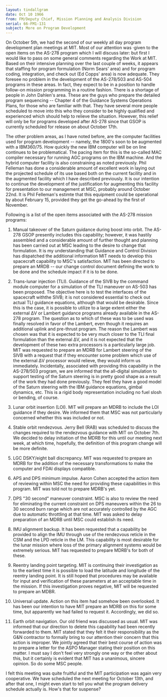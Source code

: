 ```yaml
---
layout: tindallgram
date: Oct 10 1966 
from: FM/Deputy Chief, Mission Planning and Analysis Division
serial: 66-FM1-131
subject: More on Program Development
---
```

On October 5th, we had the second of our weekly all day program development 
plan meetings at MIT. Most of our attention was ·given to the open
items on the AS-278 program which I will discuss later: but first I
would like to pass on some general comments regarding the Work at MIT.
Based on their intensive planning over the last couple of weeks, it
appears that staffing for program formulation (Norm Sears' area) and
for program coding, integration, and check out (Ed Copps' area) is now
adequate. They foresee no problem in the development of the AS-278/503
and AS-504 programs in these areas. In fact, they expect to be in a
position to handle follow-on mission programming in a routine fashion.
There is a shortage of people in John Dahlen's area. These are the guys
who prepare the detailed program sequencing -- Chapter 4 of the Guidance
Systems Operations Plans, for those who are familiar with that. They
have several more people scheduled to move into this who they consider
to be highly qualified and experienced which should help to relieve the
situation. However, this relief will only be for programs developed
after AS-278 since that GSOP is currently scheduled for release on
about October 17th.

The other problem areas, as I have noted before, are the computer facilities 
used for program development -- namely, the 1800's soon to be
augmented with a IBM360/75. How quickly the new IBM computer will be on
line continues to be problematical. The pacing item for this is the so-called 
MAC compiler necessary for running AGC programs on the IBM machine.
And the hybrid computer facility is also constraining as noted previously.
Phil Felleman has done a considerable amount of excellent work in laying
out the projected schedule of its use based both on the current facility
and in the augmented facility which I have described previously. It is
our intention to continue the development of the justification for augmenting 
this facility for presentation to our management at MSC, probably
around October 22nd. It is Phil Felleman's estimte that this equipment
could be operational by about February 15, provided they get the go-ahead 
by the first of November.

Following is a list of the open items associated with the AS-278 mission
programs:


1. Manual takeover of the Saturn guidance during boost into orbit.
The AS-278 GSOP presently includes this capability; however, it was
hastily assembled and a considerable amount of further thought and planning 
has been carried out at MSC leading to the desire to change that
formulation. It is my understanding that Guidance and Control Division
has dispatched the additional information MIT needs to develop this
spacecraft capability to MSC's satisfaction. MIT has been directed to
prepare an MRDB -- our change control document defining the work to be
done and the schedule impact if it is to be done.

2. Trans-lunar injection (TLI). Guidance of the SIVB by the
command module computer for a simulation of the TLI maneuver on AS-503
has been proposed. The objective here is to test the interfaces of the
spacecraft withthe SIVB; it is not considered essential to check out
actual TLI guidance equations, although that would be desirable. Since
this is the case, it is possible to utilize to a large extent either
the external ΔV or Lambert guidance programs already available in the
AS-278 program. The question as to which of these was to be used was
finally resolved in favor of the Lambert, even though it requires an
additional uplink and pre-thrust program. The reason the Lambert was
chosen was that it is expected to be very much closer to the TLI final
formulation than the external ΔV, and it is not expected that the development 
of these two extra processors is a particularly large job. MIT
was requested to prepare an MDRB for Lambert steering of the SIVB with
a request that if they encounter some problem which use of the external
ΔV processor would relieve, they would inform us immediately. Incidentally, 
associated with providing this capability in the AS-278/503 program,
we are informed that the all-digital simulation to support testing of
the Saturn steering is in pretty good shape as a result of the work they
had done previously. They feel they have a good model of the Saturn
steering with the IBM guidance equations, gimbal dynamics, etc. This is
a rigid body representation including no fuel slosh or bending, of course.

3. Lunar orbit insertion (LOI). MIT will prepare an MDRB to include 
the LOI guidance if they desire. We informed them that MSC was not
particularly concerned whether this was included or not.

4. Stable orbit rendezvous. Jerry Bell (RAB) was scheduled to discuss 
the changes required to the rendezvous guidance with MIT on October
7th. We decided to delay initiation of the MDRB for this until our
meeting next week, at which time, hopefully, the definition of this program 
change will be more definite.

5. LGC DSKY/eight ball discrepancy. MIT was requested to prepare
an MDRB for the addition of the necessary transformations to make the
computer and FDAI displays compatible.

6. APS and DPS minimum impulse. Aaron Cohen accepted the action
item of reviewing within MSC the need for providing these capabilities
in this program. MIT was told not to prepare MDRB's yet.

7. DPS "30 second" maneuver constraint. MSC is also to review the
need for eliminating the current constraint on DPS maneuvers within the
26 to 30 second burn range which are not accurately controlled by the AGC
due to automatic throttling at that time. MIT was asked to delay preparation 
of an MDRB until MSC could establish its need.

8. IMU alignment backup. It has been requested that a capability
be provided to align the IMU through use of the rendezvous reticle in the
CSM and the LPD reticle in the LM. This capability is most desirable
for the lunar mission where loss of the primary alignment systems would
be extremely serious. MIT has requested to prepare MDRB's for both of
these.

9. Reentry landing point targeting. MIT is continuing their investigation 
as to the earliest time it is possible to load the latitude and
longitude of the reentry landing point. It is still hoped that procedures 
may be available for input and verification of these parameters at
an acceptable time in the mission. If this investigation proves negative,
MIT will be requested to prepare an MDBR.

10. Universal update. Action on this item had somehow been overlooked. 
It has been our intention to have MIT prepare an MDRB on this
for some time, but apparently we had failed to request it. Accordingly,
we did so.

11. Earth orbit navigation. Our old friend was discussed as usual.
MIT was informed that our direction to delete this capability had been
recently forwarded to them. MIT stated that they felt it their responsibility 
as the G&amp;N contractor to formally bring to our attention their
concern that this action is improper. We jointly agreed that their best
course of action was to prepare a letter for the ASPO Manager stating
their position on this matter. I must say I don't feel very strongly one
way or the other about this, but it certainly is evident that MIT has a
unanimous, sincere opinion. So do some MSC people.


I felt this meeting was quite fruitful and the MIT participation was
again very cooperative. We have scheduled the next meeting for October
13th, and after that one, I might even start to tell you what the program
delivery schedule actually is. How's that for suspense?
